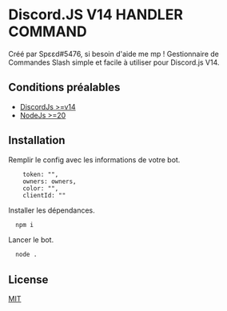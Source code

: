 # Discord.JS V14 HANDLER COMMAND

Créé par Spεεd#5476, si besoin d'aide me mp !
Gestionnaire de Commandes Slash simple et facile à utiliser pour Discord.js V14.

## Conditions préalables

-   [DiscordJs >=v14](https://discord.js.org/#/)
-   [NodeJs >=20](https://nodejs.org/en/)

## Installation

Remplir le config avec les informations de votre bot.

```
	token: "",
	owners: owners,
	color: "",
	clientId: ""
```

Installer les dépendances.

```bash
  npm i 
```

Lancer le bot.

```bash
  node .
```

## License

[MIT](https://github.com/driwand/discord.js-v13-template/blob/main/LICENCE)
